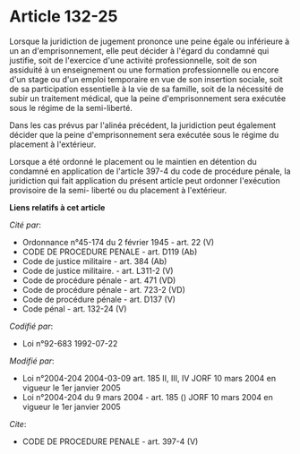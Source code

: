 # Article 132-25

Lorsque la juridiction de jugement prononce une peine égale ou inférieure à un an d'emprisonnement, elle peut décider à
l'égard du condamné qui justifie, soit de l'exercice d'une activité professionnelle, soit de son assiduité à un enseignement
ou une formation professionnelle ou encore d'un stage ou d'un emploi temporaire en vue de son insertion sociale, soit de sa
participation essentielle à la vie de sa famille, soit de la nécessité de subir un traitement médical, que la peine
d'emprisonnement sera exécutée sous le régime de la semi-liberté. 

Dans les cas prévus par l'alinéa précédent, la juridiction peut également décider que la peine d'emprisonnement sera exécutée
sous le régime du placement à l'extérieur. 

Lorsque a été ordonné le placement ou le maintien en détention du condamné en application de l'article 397-4 du code de
procédure pénale, la juridiction qui fait application du présent article peut ordonner l'exécution provisoire de la semi-
liberté ou du placement à l'extérieur.

**Liens relatifs à cet article**

_Cité par_:

  - Ordonnance n°45-174 du 2 février 1945 - art. 22 (V)
  - CODE DE PROCEDURE PENALE - art. D119 (Ab)
  - Code de justice militaire - art. 384 (Ab)
  - Code de justice militaire. - art. L311-2 (V)
  - Code de procédure pénale - art. 471 (VD)
  - Code de procédure pénale - art. 723-2 (VD)
  - Code de procédure pénale - art. D137 (V)
  - Code pénal - art. 132-24 (V)

_Codifié par_:

  - Loi n°92-683 1992-07-22

_Modifié par_:

  - Loi n°2004-204 2004-03-09 art. 185 II, III, IV JORF 10 mars 2004 en vigueur le 1er janvier 2005
  - Loi n°2004-204 du 9 mars 2004 - art. 185 () JORF 10 mars 2004 en vigueur le 1er janvier 2005

_Cite_:

  - CODE DE PROCEDURE PENALE - art. 397-4 (V)
